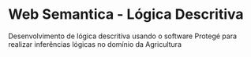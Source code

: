 # Web Semantica - Lógica Descritiva
Desenvolvimento de lógica descritiva usando o software Protegé para realizar inferências lógicas no domínio da Agricultura
